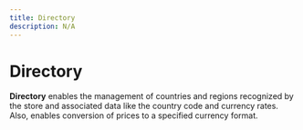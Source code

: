 ```yaml
---
title: Directory
description: N/A
---
```


# Directory

**Directory** enables the management of countries and regions recognized by the store and associated data
like the country code and currency rates. Also, enables conversion of prices to a specified currency format.
